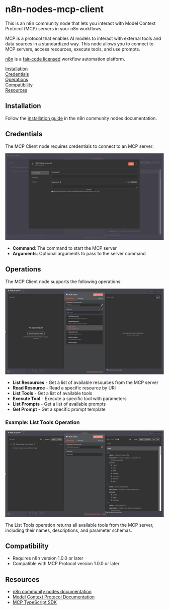 # n8n-nodes-mcp-client

This is an n8n community node that lets you interact with Model Context Protocol (MCP) servers in your n8n workflows.

MCP is a protocol that enables AI models to interact with external tools and data sources in a standardized way. This node allows you to connect to MCP servers, access resources, execute tools, and use prompts.

[n8n](https://n8n.io/) is a [fair-code licensed](https://docs.n8n.io/reference/license/) workflow automation platform.

[Installation](#installation)  
[Credentials](#credentials)  
[Operations](#operations)  
[Compatibility](#compatibility)  
[Resources](#resources)  

## Installation

Follow the [installation guide](https://docs.n8n.io/integrations/community-nodes/installation/) in the n8n community nodes documentation.

## Credentials

The MCP Client node requires credentials to connect to an MCP server:

![MCP Client Credentials](./assets/credentials.png)

- **Command**: The command to start the MCP server
- **Arguments**: Optional arguments to pass to the server command

## Operations

The MCP Client node supports the following operations:

![MCP Client Operations](./assets/operations.png)

- **List Resources** - Get a list of available resources from the MCP server
- **Read Resource** - Read a specific resource by URI
- **List Tools** - Get a list of available tools
- **Execute Tool** - Execute a specific tool with parameters
- **List Prompts** - Get a list of available prompts
- **Get Prompt** - Get a specific prompt template

### Example: List Tools Operation

![List Tools Example](./assets/listTools.png)

The List Tools operation returns all available tools from the MCP server, including their names, descriptions, and parameter schemas.

## Compatibility

- Requires n8n version 1.0.0 or later
- Compatible with MCP Protocol version 1.0.0 or later

## Resources

* [n8n community nodes documentation](https://docs.n8n.io/integrations/community-nodes/)
* [Model Context Protocol Documentation](https://github.com/modelcontextprotocol/typescript-sdk)
* [MCP TypeScript SDK](https://github.com/modelcontextprotocol/typescript-sdk)


